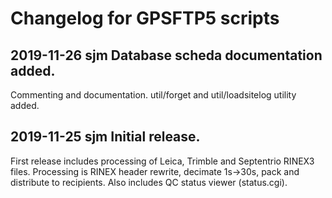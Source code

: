 # Changelog for GPSFTP5 scripts

## 2019-11-26	sjm	Database scheda documentation added.
Commenting and documentation.
util/forget and util/loadsitelog utility added.

## 2019-11-25	sjm	Initial release.
First release includes processing of Leica, Trimble and Septentrio RINEX3
files. Processing is RINEX header rewrite, decimate 1s->30s, pack
and distribute to recipients. Also includes QC status viewer (status.cgi).
